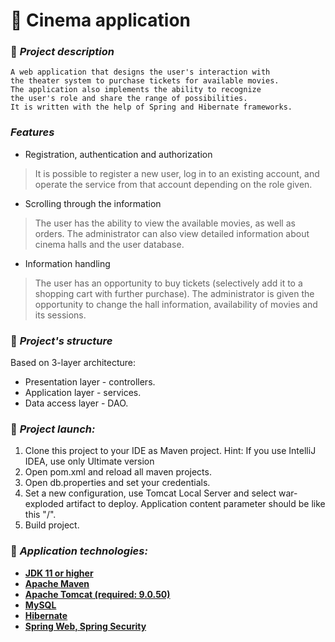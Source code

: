 # 🎥 Cinema application
### 📗 *Project description*
```
A web application that designs the user's interaction with 
the theater system to purchase tickets for available movies.
The application also implements the ability to recognize 
the user's role and share the range of possibilities. 
It is written with the help of Spring and Hibernate frameworks.
```

###  *Features*
* Registration, authentication and authorization
>It is possible to register a new user, log in to an existing account, and operate the service from that account depending on the role given.
* Scrolling through the information
>The user has the ability to view the available movies, as well as orders. The administrator can also view detailed information about cinema halls and the user database.
* Information handling
> The user has an opportunity to buy tickets (selectively add it to a shopping cart with further purchase). The administrator is given the opportunity to change the hall information, availability of movies and its sessions.

### 💾 *Project's structure*
Based on 3-layer architecture:

* Presentation layer - controllers.
* Application layer - services.
* Data access layer - DAO.

### 🔨 *Project launch:*
1. Clone this project to your IDE as Maven project. Hint: If you use IntelliJ IDEA, use only Ultimate version
2. Open pom.xml and reload all maven projects.
3. Open db.properties and set your credentials.
4. Set a new configuration, use Tomcat Local Server and select war-exploded artifact to deploy. Application content parameter should be like this "/".
5. Build project.

### 🧰 *Application technologies:*
* **[JDK 11 or higher](https://www.oracle.com/cis/java/technologies/javase/jdk11-archive-downloads.html)**
* **[Apache Maven](https://maven.apache.org/download.cgi)**
* **[Apache Tomcat (required: 9.0.50)](https://archive.apache.org/dist/tomcat/tomcat-9/v9.0.50/bin/)**
* **[MySQL](https://dev.mysql.com/downloads/workbench/)**
* **[Hibernate](https://mvnrepository.com/artifact/org.hibernate/hibernate-validator/5.4.3.Final)**
* **[Spring Web, Spring Security](https://mvnrepository.com/artifact/org.springframework/spring-web/5.2.22.RELEASE)**
